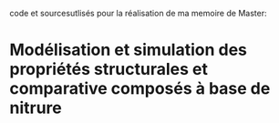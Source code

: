 code et sourcesutlisés pour la réalisation de ma memoire de Master:
# Modélisation et simulation des propriétés structurales et comparative composés à base de nitrure
